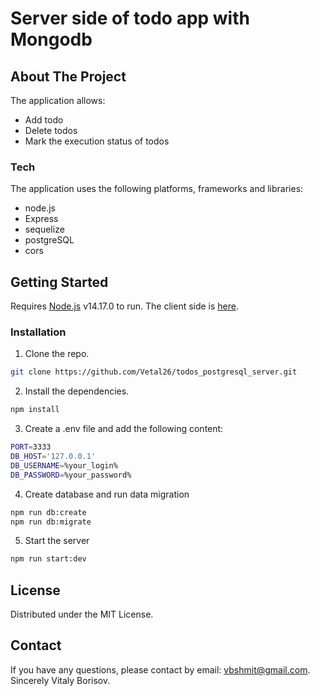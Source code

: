 # Server side of todo app with Mongodb

## About The Project
The application allows:
- Add todo
- Delete todos
- Mark the execution status of todos

### Tech
The application uses the following platforms, frameworks and libraries:

- node.js
- Express
- sequelize
- postgreSQL
- cors

## Getting Started
Requires [Node.js](https://nodejs.org/) v14.17.0 to run.
The client side is [here](https://github.com/Vetal26/todos_mongodb_client.git).

### Installation
1. Clone the repo.
```sh
git clone https://github.com/Vetal26/todos_postgresql_server.git
```

2. Install the dependencies.
```sh
npm install
```

3. Сreate a .env file and add the following content:
```sh
PORT=3333
DB_HOST='127.0.0.1'
DB_USERNAME=%your_login%
DB_PASSWORD=%your_password%
```

4. Create database and run data migration
```sh
npm run db:create
npm run db:migrate
```


5. Start the server
```sh
npm run start:dev
```

## License
Distributed under the MIT License.

## Contact
If you have any questions, please contact by email: vbshmit@gmail.com.
Sincerely Vitaly Borisov.